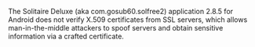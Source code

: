 The Solitaire Deluxe (aka com.gosub60.solfree2) application 2.8.5 for Android does not verify X.509 certificates from SSL servers, which allows man-in-the-middle attackers to spoof servers and obtain sensitive information via a crafted certificate.